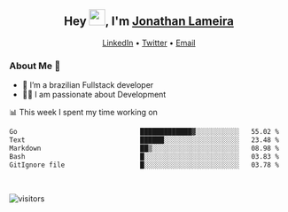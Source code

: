 <h2 align="center">Hey <img src="https://github.com/TheDudeThatCode/TheDudeThatCode/blob/master/Assets/Hi.gif" width="29">, I'm <a href="https://www.linkedin.com/in/jonathanlameira/">Jonathan Lameira</a></h2>
<p align="center">
  <a href="https://www.linkedin.com/in/jonathanlameira/">LinkedIn</a> •
  <a href="https://twitter.com/jlameira">Twitter</a> •
  <a href="mailto:jlameira@gmail.com">Email</a>
</p>

### About Me 🚀
- 🌱  I’m a brazilian Fullstack developer</br>
- 👨‍💻  I am passionate about Development</br>

<!-- ![Jonathan Lameira github stats](https://github-readme-stats.vercel.app/api?username=jlameirameli&show_icons=true&hide_border=true)&nbsp;&nbsp; -->

📊 This week I spent my time working on
<!--START_SECTION:waka-->

```txt
Go                               █████████████▓░░░░░░░░░░░   55.02 %
Text                             ██████░░░░░░░░░░░░░░░░░░░   23.48 %
Markdown                         ██▒░░░░░░░░░░░░░░░░░░░░░░   08.98 %
Bash                             █░░░░░░░░░░░░░░░░░░░░░░░░   03.83 %
GitIgnore file                   █░░░░░░░░░░░░░░░░░░░░░░░░   03.78 %
```

<!--END_SECTION:waka-->

<br />

![visitors](https://visitor-badge.laobi.icu/badge?page_id=jlameira.jlameira)
